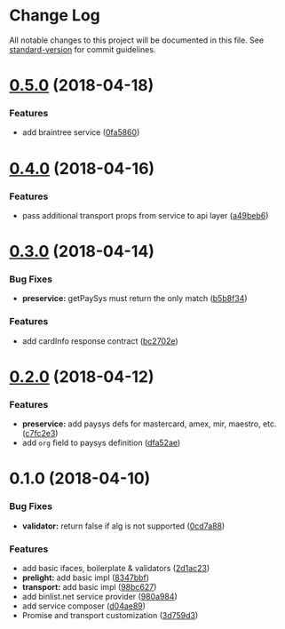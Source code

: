 # Change Log

All notable changes to this project will be documented in this file. See [standard-version](https://github.com/conventional-changelog/standard-version) for commit guidelines.

<a name="0.5.0"></a>
# [0.5.0](https://github.com/qiwi/card-info/compare/v0.4.0...v0.5.0) (2018-04-18)


### Features

* add braintree service ([0fa5860](https://github.com/qiwi/card-info/commit/0fa5860))



<a name="0.4.0"></a>
# [0.4.0](https://github.com/qiwi/card-info/compare/v0.3.0...v0.4.0) (2018-04-16)


### Features

* pass additional transport props from service to api layer ([a49beb6](https://github.com/qiwi/card-info/commit/a49beb6))



<a name="0.3.0"></a>
# [0.3.0](https://github.com/qiwi/card-info/compare/v0.2.0...v0.3.0) (2018-04-14)


### Bug Fixes

* **preservice:** getPaySys must return the only match ([b5b8f34](https://github.com/qiwi/card-info/commit/b5b8f34))


### Features

* add cardInfo response contract ([bc2702e](https://github.com/qiwi/card-info/commit/bc2702e))



<a name="0.2.0"></a>
# [0.2.0](https://github.com/qiwi/card-info/compare/v0.1.0...v0.2.0) (2018-04-12)


### Features

* **preservice:** add paysys defs for mastercard, amex, mir, maestro, etc. ([c7fc2e3](https://github.com/qiwi/card-info/commit/c7fc2e3))
* add `org` field to paysys definition ([dfa52ae](https://github.com/qiwi/card-info/commit/dfa52ae))



<a name="0.1.0"></a>
# 0.1.0 (2018-04-10)


### Bug Fixes

* **validator:** return false if alg is not supported ([0cd7a88](https://github.com/qiwi/card-info/commit/0cd7a88))


### Features

* add basic ifaces, boilerplate & validators ([2d1ac23](https://github.com/qiwi/card-info/commit/2d1ac23))
* **prelight:** add basic impl ([8347bbf](https://github.com/qiwi/card-info/commit/8347bbf))
* **transport:** add basic impl ([98bc627](https://github.com/qiwi/card-info/commit/98bc627))
* add binlist.net service provider ([980a984](https://github.com/qiwi/card-info/commit/980a984))
* add service composer ([d04ae89](https://github.com/qiwi/card-info/commit/d04ae89))
* Promise and transport customization ([3d759d3](https://github.com/qiwi/card-info/commit/3d759d3))
